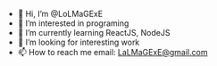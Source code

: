- 👋 Hi, I’m @LoLMaGExE
- 👀 I’m interested in programing
- 🌱 I’m currently learning ReactJS, NodeJS
- 💞️ I’m looking for interesting work
- 📫 How to reach me email: LaLMaGExE@gmail.com

<!---
LoLMaGExE/LoLMaGExE is a ✨ special ✨ repository because its `README.md` (this file) appears on your GitHub profile.
You can click the Preview link to take a look at your changes.
--->
